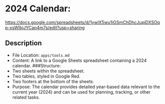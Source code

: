 # 2024 Calendar:
https://docs.google.com/spreadsheets/d/1ywlX5wu1iGSmChDhcJupjDXSOqp-xsWIbjJYCap4m7s/edit?usp=sharing
## Description
- File Location: `apps/tools.md`
- Content: A link to a Google Sheets spreadsheet containing a 2024 calendar.
###Structure:
- Two sheets within the spreadsheet.
- Two tables, styled in Google Red.
- Two footers at the bottom of the sheets.
- Purpose: The calendar provides detailed year-based data relevant to the current year (2024) and can be used for planning, tracking, or other related tasks.
